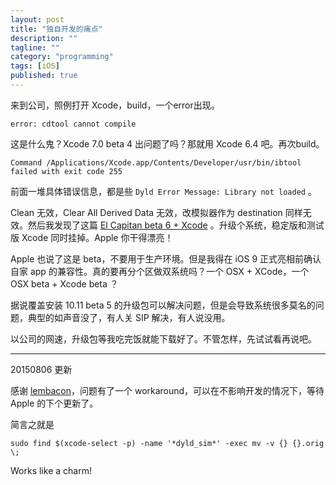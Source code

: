 ```yaml
---
layout: post
title: "独自开发的痛点"
description: ""
tagline: ""
category: "programming"
tags: [iOS]
published: true
---
```


来到公司，照例打开 Xcode，build，一个error出现。

```
error: cdtool cannot compile
```

这是什么鬼？Xcode 7.0 beta 4 出问题了吗？那就用 Xcode 6.4 吧。再次build。

```
Command /Applications/Xcode.app/Contents/Developer/usr/bin/ibtool failed with exit code 255
```

前面一堆具体错误信息，都是些 `Dyld Error Message: Library not loaded` 。

Clean 无效，Clear All Derived Data 无效，改模拟器作为 destination 同样无效。然后我发现了这篇 [El Capitan beta 6 + Xcode](https://forums.developer.apple.com/message/35849) 。升级个系统，稳定版和测试版 Xcode 同时挂掉。Apple 你干得漂亮！

Apple 也说了这是 beta，不要用于生产环境。但是我得在 iOS 9 正式亮相前确认自家 app 的兼容性。真的要再分个区做双系统吗？一个 OSX + XCode，一个 OSX beta + Xcode beta ？

据说覆盖安装 10.11 beta 5 的升级包可以解决问题，但是会导致系统很多莫名的问题，典型的如声音没了，有人关 SIP 解决，有人说没用。

以公司的网速，升级包等我吃完饭就能下载好了。不管怎样，先试试看再说吧。

---

20150806 更新

感谢 [lembacon](https://forums.developer.apple.com/people/lembacon)，问题有了一个 workaround，可以在不影响开发的情况下，等待 Apple 的下个更新了。

简言之就是

```
sudo find $(xcode-select -p) -name '*dyld_sim*' -exec mv -v {} {}.orig \;
```

Works like a charm!
